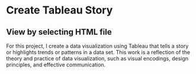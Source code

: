 # Create Tableau Story
## View by selecting HTML file

For this project, I create a data visualization using Tableau that tells a story or highlights trends or patterns in a data set. This work is a reflection of the theory and practice of data visualization, such as visual encodings, design principles, and effective communication.

